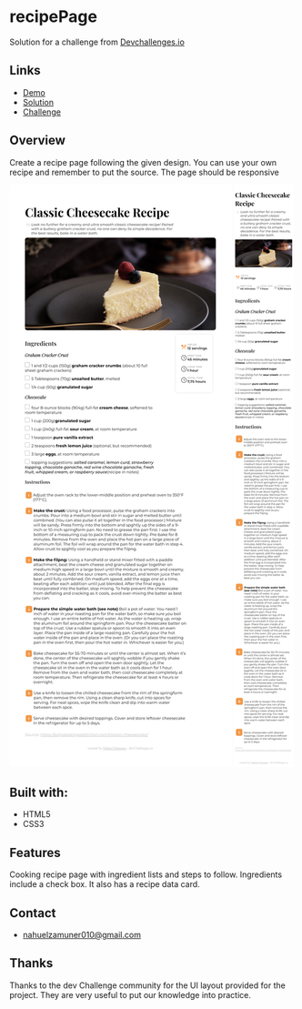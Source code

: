 # recipePage

Solution for a challenge from [Devchallenges.io](http://devchallenges.io)

<h2>Links</h2>

- [Demo](https://www.figma.com/file/2jVBTSKeCYF0dIN6fi0stX/recipe-blog-challenge?node-id=1%3A7)
- [Solution](https://nahuelzamuner.github.io/recipePage/)
- [Challenge](https://devchallenges.io/challenges/OEKdUZ6xs0h99C38XVht)

<h2>Overview</h2>
Create a recipe page following the given design. You can use your own recipe and remember to put the source. The page should be responsive

![ScreenShoot Mobile Version](./CSS/assets/screenshot1.png)
![ScreenShoot Mobile Version](./CSS/assets/screenshot.png)

<h2>Built with:</h2>

- HTML5
- CSS3

<h2>Features</h2>
Cooking recipe page with ingredient lists and steps to follow. Ingredients include a check box. It also has a recipe data card.

<h2>Contact</h2>

- nahuelzamuner010@gmail.com

<h2>Thanks</h2>

Thanks to the dev Challenge community for the UI layout provided for the project. They are very useful to put our knowledge into practice.


